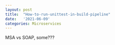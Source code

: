 ```yaml
---
layout: post
title:  "How-to-run-unittest-in-build-pipeline"
date:   '2021-06-09'
categories: Microservices
---
```



MSA vs SOAP, some???
